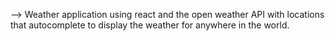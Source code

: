 --> Weather application using react and the open weather API with locations that autocomplete to display the weather for anywhere in the world.